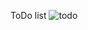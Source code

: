 ToDo list 
![todo](https://github.com/arghyadeep00/ToDo-List/assets/86821795/bc874647-d353-48ea-b3f6-cfb9ee27d27f)
